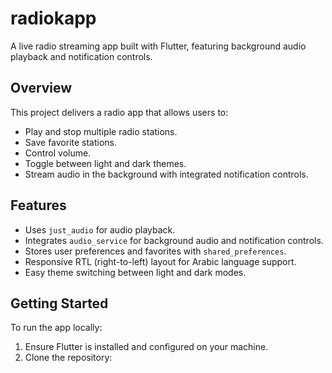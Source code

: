 # radiokapp

A live radio streaming app built with Flutter, featuring background audio playback and notification controls.

## Overview

This project delivers a radio app that allows users to:

- Play and stop multiple radio stations.
- Save favorite stations.
- Control volume.
- Toggle between light and dark themes.
- Stream audio in the background with integrated notification controls.

## Features

- Uses `just_audio` for audio playback.
- Integrates `audio_service` for background audio and notification controls.
- Stores user preferences and favorites with `shared_preferences`.
- Responsive RTL (right-to-left) layout for Arabic language support.
- Easy theme switching between light and dark modes.

## Getting Started

To run the app locally:

1. Ensure Flutter is installed and configured on your machine.
2. Clone the repository:
